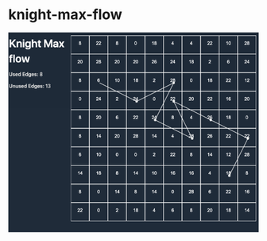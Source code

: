 # knight-max-flow


<img src="https://raw.githubusercontent.com/captainswain/knight-max-flow/master/Max%20flow.png">
